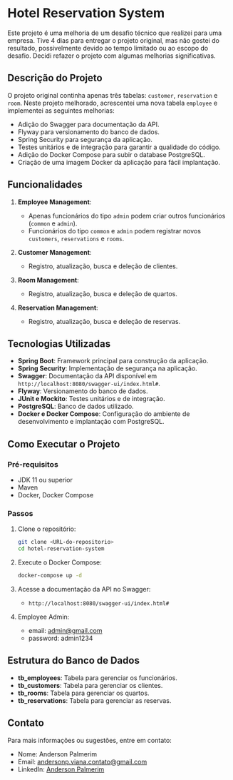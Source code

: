 # Hotel Reservation System

Este projeto é uma melhoria de um desafio técnico que realizei para uma empresa. Tive 4 dias para entregar o projeto original, mas não gostei do resultado, possivelmente devido ao tempo limitado ou ao escopo do desafio. Decidi refazer o projeto com algumas melhorias significativas.

## Descrição do Projeto

O projeto original continha apenas três tabelas: `customer`, `reservation` e `room`. Neste projeto melhorado, acrescentei uma nova tabela `employee` e implementei as seguintes melhorias:

- Adição do Swagger para documentação da API.
- Flyway para versionamento do banco de dados.
- Spring Security para segurança da aplicação.
- Testes unitários e de integração para garantir a qualidade do código.
- Adição do Docker Compose para subir o database PostgreSQL.
- Criação de uma imagem Docker da aplicação para fácil implantação.

## Funcionalidades

1. **Employee Management**:
    - Apenas funcionários do tipo `admin` podem criar outros funcionários (`common` e `admin`).
    - Funcionários do tipo `common` e `admin` podem registrar novos `customers`, `reservations` e `rooms`.

2. **Customer Management**:
    - Registro, atualização, busca e deleção de clientes.

3. **Room Management**:
    - Registro, atualização, busca e deleção de quartos.

4. **Reservation Management**:
    - Registro, atualização, busca e deleção de reservas.

## Tecnologias Utilizadas

- **Spring Boot**: Framework principal para construção da aplicação.
- **Spring Security**: Implementação de segurança na aplicação.
- **Swagger**: Documentação da API disponível em `http://localhost:8080/swagger-ui/index.html#`.
- **Flyway**: Versionamento do banco de dados.
- **JUnit e Mockito**: Testes unitários e de integração.
- **PostgreSQL**: Banco de dados utilizado.
- **Docker e Docker Compose**: Configuração do ambiente de desenvolvimento e implantação com PostgreSQL.

## Como Executar o Projeto

### Pré-requisitos

- JDK 11 ou superior
- Maven
- Docker, Docker Compose

### Passos

1. Clone o repositório:
    ```bash
    git clone <URL-do-repositorio>
    cd hotel-reservation-system
    ```

2. Execute o Docker Compose:
    ```bash
    docker-compose up -d
    ```

3. Acesse a documentação da API no Swagger:
    - `http://localhost:8080/swagger-ui/index.html#`
  
4. Employee Admin:
    - email: admin@gmail.com
    - password: admin1234

## Estrutura do Banco de Dados

- **tb_employees**: Tabela para gerenciar os funcionários.
- **tb_customers**: Tabela para gerenciar os clientes.
- **tb_rooms**: Tabela para gerenciar os quartos.
- **tb_reservations**: Tabela para gerenciar as reservas.

## Contato

Para mais informações ou sugestões, entre em contato:

- Nome: Anderson Palmerim
- Email: [andersonp.viana.contato@gmail.com](mailto:andersonp.viana.contato@gmail.com)
- LinkedIn: [Anderson Palmerim](https://www.linkedin.com/in/andersonpdev/)
